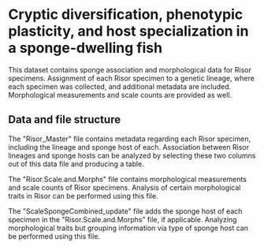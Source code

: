 # Cryptic diversification, phenotypic plasticity, and host specialization in a sponge-dwelling fish
This dataset contains sponge association and morphological data for Risor specimens. Assignment of each Risor specimen to a genetic lineage, where each specimen was collected, and additional metadata are included. Morphological measurements and scale counts are provided as well. 

## Data and file structure
The "Risor_Master" file contains metadata regarding each Risor specimen, including the lineage and sponge host of each. Association between Risor lineages and sponge hosts can be analyzed by selecting these two columns out of this data file and producing a table. 

The "Risor.Scale.and.Morphs" file contains morphological measurements and scale counts of Risor specimens. Analysis of certain morphological traits in Risor can be performed using this file. 

The "ScaleSpongeCombined_update" file adds the sponge host of each specimen in the "Risor.Scale.and.Morphs" file, if applicable. Analyzing morphological traits but grouping information via type of sponge host can be performed using this file. 
